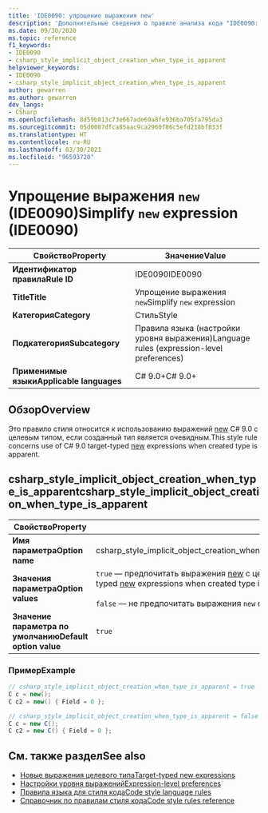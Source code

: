 ```yaml
---
title: 'IDE0090: упрощение выражения new'
description: 'Дополнительные сведения о правиле анализа кода "IDE0090: упрощение выражения new"'
ms.date: 09/30/2020
ms.topic: reference
f1_keywords:
- IDE0090
- csharp_style_implicit_object_creation_when_type_is_apparent
helpviewer_keywords:
- IDE0090
- csharp_style_implicit_object_creation_when_type_is_apparent
author: gewarren
ms.author: gewarren
dev_langs:
- CSharp
ms.openlocfilehash: 8d59b813c73e667ade69a8fe936ba705fa795da3
ms.sourcegitcommit: 05d0087dfca85aac9ca2960f86c5efd218bf833f
ms.translationtype: HT
ms.contentlocale: ru-RU
ms.lasthandoff: 03/30/2021
ms.locfileid: "96593720"
---
```

# <a name="simplify-new-expression-ide0090"></a><span data-ttu-id="654f5-103">Упрощение выражения `new` (IDE0090)</span><span class="sxs-lookup"><span data-stu-id="654f5-103">Simplify `new` expression (IDE0090)</span></span>

|<span data-ttu-id="654f5-104">Свойство</span><span class="sxs-lookup"><span data-stu-id="654f5-104">Property</span></span>|<span data-ttu-id="654f5-105">Значение</span><span class="sxs-lookup"><span data-stu-id="654f5-105">Value</span></span>|
|-|-|
| <span data-ttu-id="654f5-106">**Идентификатор правила**</span><span class="sxs-lookup"><span data-stu-id="654f5-106">**Rule ID**</span></span> | <span data-ttu-id="654f5-107">IDE0090</span><span class="sxs-lookup"><span data-stu-id="654f5-107">IDE0090</span></span> |
| <span data-ttu-id="654f5-108">**Title**</span><span class="sxs-lookup"><span data-stu-id="654f5-108">**Title**</span></span> | <span data-ttu-id="654f5-109">Упрощение выражения `new`</span><span class="sxs-lookup"><span data-stu-id="654f5-109">Simplify `new` expression</span></span> |
| <span data-ttu-id="654f5-110">**Категория**</span><span class="sxs-lookup"><span data-stu-id="654f5-110">**Category**</span></span> | <span data-ttu-id="654f5-111">Стиль</span><span class="sxs-lookup"><span data-stu-id="654f5-111">Style</span></span> |
| <span data-ttu-id="654f5-112">**Подкатегория**</span><span class="sxs-lookup"><span data-stu-id="654f5-112">**Subcategory**</span></span> | <span data-ttu-id="654f5-113">Правила языка (настройки уровня выражения)</span><span class="sxs-lookup"><span data-stu-id="654f5-113">Language rules (expression-level preferences)</span></span> |
| <span data-ttu-id="654f5-114">**Применимые языки**</span><span class="sxs-lookup"><span data-stu-id="654f5-114">**Applicable languages**</span></span> | <span data-ttu-id="654f5-115">C# 9.0+</span><span class="sxs-lookup"><span data-stu-id="654f5-115">C# 9.0+</span></span> |

## <a name="overview"></a><span data-ttu-id="654f5-116">Обзор</span><span class="sxs-lookup"><span data-stu-id="654f5-116">Overview</span></span>

<span data-ttu-id="654f5-117">Это правило стиля относится к использованию выражений [new](/dotnet/csharp/language-reference/proposals/csharp-9.0/target-typed-new) C# 9.0 с целевым типом, если созданный тип является очевидным.</span><span class="sxs-lookup"><span data-stu-id="654f5-117">This style rule concerns use of C# 9.0 target-typed [new](/dotnet/csharp/language-reference/proposals/csharp-9.0/target-typed-new) expressions when created type is apparent.</span></span>

## <a name="csharp_style_implicit_object_creation_when_type_is_apparent"></a><span data-ttu-id="654f5-118">csharp_style_implicit_object_creation_when_type_is_apparent</span><span class="sxs-lookup"><span data-stu-id="654f5-118">csharp_style_implicit_object_creation_when_type_is_apparent</span></span>

|<span data-ttu-id="654f5-119">Свойство</span><span class="sxs-lookup"><span data-stu-id="654f5-119">Property</span></span>|<span data-ttu-id="654f5-120">Значение</span><span class="sxs-lookup"><span data-stu-id="654f5-120">Value</span></span>|
|-|-|
| <span data-ttu-id="654f5-121">**Имя параметра**</span><span class="sxs-lookup"><span data-stu-id="654f5-121">**Option name**</span></span> | <span data-ttu-id="654f5-122">csharp_style_implicit_object_creation_when_type_is_apparent</span><span class="sxs-lookup"><span data-stu-id="654f5-122">csharp_style_implicit_object_creation_when_type_is_apparent</span></span>
| <span data-ttu-id="654f5-123">**Значения параметра**</span><span class="sxs-lookup"><span data-stu-id="654f5-123">**Option values**</span></span> | <span data-ttu-id="654f5-124">`true` — предпочитать выражения [new](/dotnet/csharp/language-reference/proposals/csharp-9.0/target-typed-new) с целевым типом, если созданный тип является очевидным</span><span class="sxs-lookup"><span data-stu-id="654f5-124">`true` - Prefer target-typed [new](/dotnet/csharp/language-reference/proposals/csharp-9.0/target-typed-new) expressions when created type is apparent</span></span><br /><br /> <span data-ttu-id="654f5-125">`false` — не предпочитать выражения `new` с целевым типом</span><span class="sxs-lookup"><span data-stu-id="654f5-125">`false` - Do not prefer target-typed `new` expressions</span></span> |
| <span data-ttu-id="654f5-126">**Значение параметра по умолчанию**</span><span class="sxs-lookup"><span data-stu-id="654f5-126">**Default option value**</span></span> | `true` |

### <a name="example"></a><span data-ttu-id="654f5-127">Пример</span><span class="sxs-lookup"><span data-stu-id="654f5-127">Example</span></span>

```csharp
// csharp_style_implicit_object_creation_when_type_is_apparent = true
C c = new();
C c2 = new() { Field = 0 };

// csharp_style_implicit_object_creation_when_type_is_apparent = false
C c = new C();
C c2 = new C() { Field = 0 };
```

## <a name="see-also"></a><span data-ttu-id="654f5-128">См. также раздел</span><span class="sxs-lookup"><span data-stu-id="654f5-128">See also</span></span>

- [<span data-ttu-id="654f5-129">Новые выражения целевого типа</span><span class="sxs-lookup"><span data-stu-id="654f5-129">Target-typed new expressions</span></span>](/dotnet/csharp/language-reference/proposals/csharp-9.0/target-typed-new)
- [<span data-ttu-id="654f5-130">Настройки уровня выражений</span><span class="sxs-lookup"><span data-stu-id="654f5-130">Expression-level preferences</span></span>](expression-level-preferences.md)
- [<span data-ttu-id="654f5-131">Правила языка для стиля кода</span><span class="sxs-lookup"><span data-stu-id="654f5-131">Code style language rules</span></span>](language-rules.md)
- [<span data-ttu-id="654f5-132">Справочник по правилам стиля кода</span><span class="sxs-lookup"><span data-stu-id="654f5-132">Code style rules reference</span></span>](index.md)
